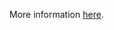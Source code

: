 More information [here](https://docs.bridgecrew.io/docs/ensure-that-php-version-is-the-latest-if-used-to-run-the-web-app).
